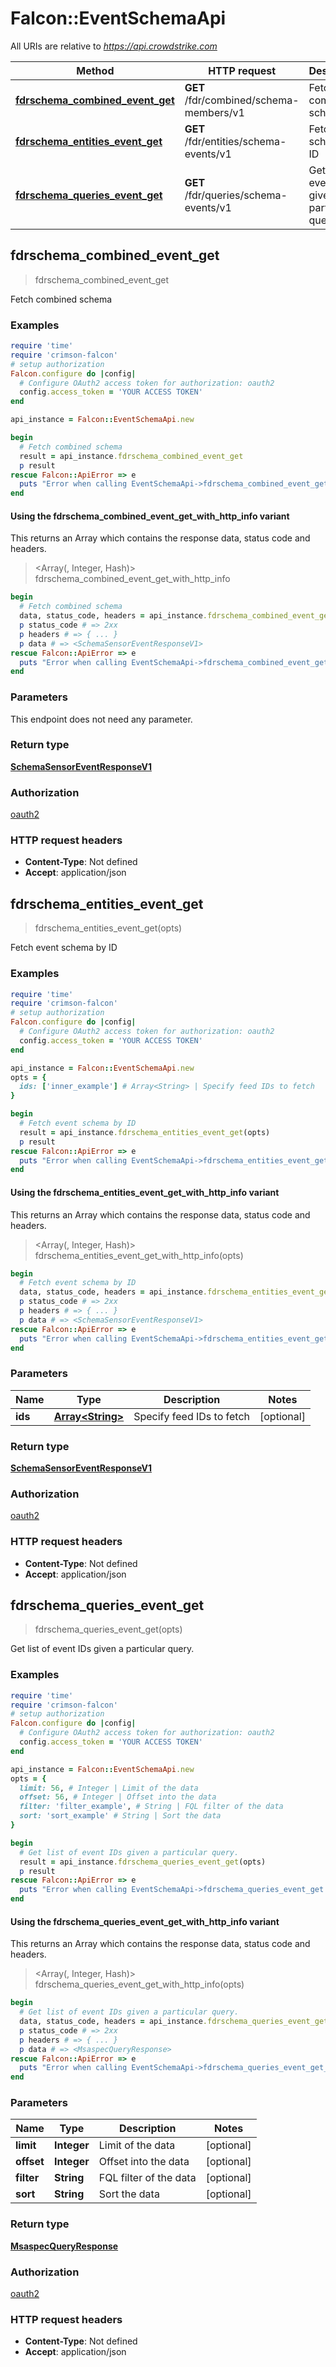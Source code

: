 # Falcon::EventSchemaApi

All URIs are relative to *https://api.crowdstrike.com*

| Method | HTTP request | Description |
| ------ | ------------ | ----------- |
| [**fdrschema_combined_event_get**](EventSchemaApi.md#fdrschema_combined_event_get) | **GET** /fdr/combined/schema-members/v1 | Fetch combined schema |
| [**fdrschema_entities_event_get**](EventSchemaApi.md#fdrschema_entities_event_get) | **GET** /fdr/entities/schema-events/v1 | Fetch event schema by ID |
| [**fdrschema_queries_event_get**](EventSchemaApi.md#fdrschema_queries_event_get) | **GET** /fdr/queries/schema-events/v1 | Get list of event IDs given a particular query. |


## fdrschema_combined_event_get

> <SchemaSensorEventResponseV1> fdrschema_combined_event_get

Fetch combined schema

### Examples

```ruby
require 'time'
require 'crimson-falcon'
# setup authorization
Falcon.configure do |config|
  # Configure OAuth2 access token for authorization: oauth2
  config.access_token = 'YOUR ACCESS TOKEN'
end

api_instance = Falcon::EventSchemaApi.new

begin
  # Fetch combined schema
  result = api_instance.fdrschema_combined_event_get
  p result
rescue Falcon::ApiError => e
  puts "Error when calling EventSchemaApi->fdrschema_combined_event_get: #{e}"
end
```

#### Using the fdrschema_combined_event_get_with_http_info variant

This returns an Array which contains the response data, status code and headers.

> <Array(<SchemaSensorEventResponseV1>, Integer, Hash)> fdrschema_combined_event_get_with_http_info

```ruby
begin
  # Fetch combined schema
  data, status_code, headers = api_instance.fdrschema_combined_event_get_with_http_info
  p status_code # => 2xx
  p headers # => { ... }
  p data # => <SchemaSensorEventResponseV1>
rescue Falcon::ApiError => e
  puts "Error when calling EventSchemaApi->fdrschema_combined_event_get_with_http_info: #{e}"
end
```

### Parameters

This endpoint does not need any parameter.

### Return type

[**SchemaSensorEventResponseV1**](SchemaSensorEventResponseV1.md)

### Authorization

[oauth2](../README.md#oauth2)

### HTTP request headers

- **Content-Type**: Not defined
- **Accept**: application/json


## fdrschema_entities_event_get

> <SchemaSensorEventResponseV1> fdrschema_entities_event_get(opts)

Fetch event schema by ID

### Examples

```ruby
require 'time'
require 'crimson-falcon'
# setup authorization
Falcon.configure do |config|
  # Configure OAuth2 access token for authorization: oauth2
  config.access_token = 'YOUR ACCESS TOKEN'
end

api_instance = Falcon::EventSchemaApi.new
opts = {
  ids: ['inner_example'] # Array<String> | Specify feed IDs to fetch
}

begin
  # Fetch event schema by ID
  result = api_instance.fdrschema_entities_event_get(opts)
  p result
rescue Falcon::ApiError => e
  puts "Error when calling EventSchemaApi->fdrschema_entities_event_get: #{e}"
end
```

#### Using the fdrschema_entities_event_get_with_http_info variant

This returns an Array which contains the response data, status code and headers.

> <Array(<SchemaSensorEventResponseV1>, Integer, Hash)> fdrschema_entities_event_get_with_http_info(opts)

```ruby
begin
  # Fetch event schema by ID
  data, status_code, headers = api_instance.fdrschema_entities_event_get_with_http_info(opts)
  p status_code # => 2xx
  p headers # => { ... }
  p data # => <SchemaSensorEventResponseV1>
rescue Falcon::ApiError => e
  puts "Error when calling EventSchemaApi->fdrschema_entities_event_get_with_http_info: #{e}"
end
```

### Parameters

| Name | Type | Description | Notes |
| ---- | ---- | ----------- | ----- |
| **ids** | [**Array&lt;String&gt;**](String.md) | Specify feed IDs to fetch | [optional] |

### Return type

[**SchemaSensorEventResponseV1**](SchemaSensorEventResponseV1.md)

### Authorization

[oauth2](../README.md#oauth2)

### HTTP request headers

- **Content-Type**: Not defined
- **Accept**: application/json


## fdrschema_queries_event_get

> <MsaspecQueryResponse> fdrschema_queries_event_get(opts)

Get list of event IDs given a particular query.

### Examples

```ruby
require 'time'
require 'crimson-falcon'
# setup authorization
Falcon.configure do |config|
  # Configure OAuth2 access token for authorization: oauth2
  config.access_token = 'YOUR ACCESS TOKEN'
end

api_instance = Falcon::EventSchemaApi.new
opts = {
  limit: 56, # Integer | Limit of the data
  offset: 56, # Integer | Offset into the data
  filter: 'filter_example', # String | FQL filter of the data
  sort: 'sort_example' # String | Sort the data
}

begin
  # Get list of event IDs given a particular query.
  result = api_instance.fdrschema_queries_event_get(opts)
  p result
rescue Falcon::ApiError => e
  puts "Error when calling EventSchemaApi->fdrschema_queries_event_get: #{e}"
end
```

#### Using the fdrschema_queries_event_get_with_http_info variant

This returns an Array which contains the response data, status code and headers.

> <Array(<MsaspecQueryResponse>, Integer, Hash)> fdrschema_queries_event_get_with_http_info(opts)

```ruby
begin
  # Get list of event IDs given a particular query.
  data, status_code, headers = api_instance.fdrschema_queries_event_get_with_http_info(opts)
  p status_code # => 2xx
  p headers # => { ... }
  p data # => <MsaspecQueryResponse>
rescue Falcon::ApiError => e
  puts "Error when calling EventSchemaApi->fdrschema_queries_event_get_with_http_info: #{e}"
end
```

### Parameters

| Name | Type | Description | Notes |
| ---- | ---- | ----------- | ----- |
| **limit** | **Integer** | Limit of the data | [optional] |
| **offset** | **Integer** | Offset into the data | [optional] |
| **filter** | **String** | FQL filter of the data | [optional] |
| **sort** | **String** | Sort the data | [optional] |

### Return type

[**MsaspecQueryResponse**](MsaspecQueryResponse.md)

### Authorization

[oauth2](../README.md#oauth2)

### HTTP request headers

- **Content-Type**: Not defined
- **Accept**: application/json

